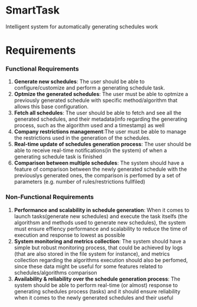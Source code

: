 # SmartTask
Intelligent system for automatically generating schedules work

# Requirements

### Functional Requirements

1. **Generate new schedules**: The user should be able to configure/customize and perform a generating schedule task.
2. **Optmize the generated schedules**: The user must be able to optmize a previously generated schedule with specific method/algorithm that allows this base configuration.
3. **Fetch all schedules**: The user should be able to fetch and see all the generated schedules, and their metadata(info regarding the generating process, such as the algorithm used and a timestamp) as well
4. **Company restrictions management**:The user must be able to manage the restrictions used in the generation of the schedules.
5. **Real-time update of schedules generation process**: The user should be able to receive real-time notifications(in the system) of when a generating schedule task is finished
6. **Comparison between multiple schedules**: The system should have a feature of comparison between the newly generated schedule with the previouslys generated ones, the comparison is perfomed by a set of parameters (e.g. number of rules/restrictions fullfiled) 

### Non-Functional Requirements

1. **Performance and scalability in schedule generation**: When it comes to launch tasks(generate new schedules) and execute the task itselfs (the algorithsm and methods used to generate new schedules), the system must ensure effiency performance and scalability to reduce the time of execution and response to lowest as possible 
2. **System monitoring and metrics collection**: The system should have a simple but robust monitoring process, that could be achieved by logs (that are also stored in the file system for instance), and metrics collection regarding the algorithms execution should also be perfomed, since these data might be useful for some features related to schedules/algorithms comparison 
3. **Availability & reliability over the schedule generation process**: The system should be able to perform real-time (or almost) response to generating schedules process (tasks) and it should ensure reliability when it comes to the newly generated schedules and their useful 

